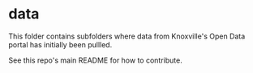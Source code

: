 # data

This folder contains subfolders where data from Knoxville's Open Data portal has initially been pullled.

See this repo's main README for how to contribute.